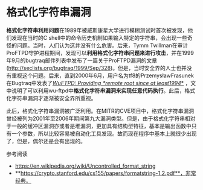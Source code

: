 # 格式化字符串漏洞

**格式化字符串利用问题**在1989年被威斯康星大学进行模糊测试时首次被发现，他们发现在当时的C shell中的命令历史机制如果输入特定的字符串，会出现一些奇怪的问题。当时，人们认为这并没有什么危害。后来，Tymm Twillman在审计ProFTPD守护进程期间，发现可以**利用格式化字符串问题来进行攻击**，并在1999年9月的bugtraq邮件列表中发布了一篇关于ProFTPD漏洞的文章(http://seclists.org/bugtraq/1999/Sep/328)。但是，当时安全界的人士也并没有重视这个问题。后来，直到2000年6月，用户名为tf8的PrzemysławFrasunek 在Bugtraq中发表了[**WuFTPD: Providing \*remote* root since at least1994**](http://seclists.org/bugtraq/2000/Jun/297) ，文中说明了可以利用wu-ftpd中**格式化字符串漏洞来实现任意代码执行**。此后，格式化字符串漏洞才逐渐被安全界所重视。

此后，格式化字符串漏洞被广泛利用。在MITR的CVE项目中，格式化字符串漏洞曾经被列为2001年至2006年期间第九大漏洞类型。但是，由于格式化字符串相对于一般的缓冲区漏洞亦或者是堆漏洞，更加具有结构型特征，基本是输出函数中只有一个参数，所以比较容易被自动化工具发现。故而现在程序中基本上就很少出现了，但是，偶尔还是会有出现的。

参考阅读

- https://en.wikipedia.org/wiki/Uncontrolled_format_string
- **https://crypto.stanford.edu/cs155/papers/formatstring-1.2.pdf**，非常经典。